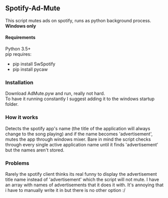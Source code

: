 ## Spotify-Ad-Mute
This script mutes ads on spotify, runs as python background process. **Windows only**  

#### Requirements
Python 3.5+  
pip requires:
 - pip install SwSpotify
 - pip install pycaw
 
### Installation
Download AdMute.pyw and run, really not hard.  
To have it running constantly I suggest adding it to the windows startup folder.

### How it works
Detects the spotify app's name (the title of the application will always change to the song playing) and if the name becomes 'advertisement', mutes the app through windows mixer.
Bare in mind the script checks through every single active application name until it finds 'advertisement' but the names aren't stored.

### Problems
 
Rarely the spotify client thinks its real funny to display the advertisement title name instead of 'advertisement' which the script will not mute. I have an array with names of advertisements that it does it with. It's annoying that i have to manually write it in but there is no other option :/


